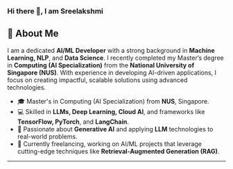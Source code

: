 
### Hi there 👋, I am Sreelakshmi

## 🌟 About Me
I am a dedicated **AI/ML Developer** with a strong background in **Machine Learning, NLP**, and **Data Science**. I recently completed my Master’s degree in **Computing (AI Specialization)** from the **National University of Singapore (NUS)**. With experience in developing AI-driven applications, I focus on creating impactful, scalable solutions using advanced technologies.

- 🎓 Master's in Computing (AI Specialization) from **NUS**, Singapore.
- 💻 Skilled in **LLMs, Deep Learning, Cloud AI**, and frameworks like **TensorFlow, PyTorch**, and **LangChain**.
- 🚀 Passionate about **Generative AI** and applying **LLM** technologies to real-world problems.
- 🔧 Currently freelancing, working on AI/ML projects that leverage cutting-edge techniques like **Retrieval-Augmented Generation (RAG)**.

---

<!--
**Lakshmiec/Lakshmiec** is a ✨ _special_ ✨ repository because its `README.md` (this file) appears on your GitHub profile.

Here are some ideas to get you started:

- 🔭 I’m currently working on ...
- 🌱 I’m currently learning ...
- 👯 I’m looking to collaborate on ...
- 🤔 I’m looking for help with ...
- 💬 Ask me about ...
- 📫 How to reach me: ...
- 😄 Pronouns: ...
- ⚡ Fun fact: ...
-->
